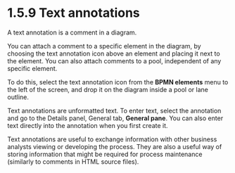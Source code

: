 # 1.5.9 Text annotations

A text annotation is a comment in a diagram.


You can attach a comment to a specific element in the diagram, by choosing the 
text annotation icon above an element and placing it next to the element. You can also attach 
comments to a pool, independent of any specific element.

To do this, select the text annotation icon from the **BPMN elements** menu to the left of the screen, and drop it on the diagram inside a pool or lane outline.


Text annotations are unformatted text. To enter text, select the annotation and go to the 
Details panel, General tab, **General pane**. You can also enter text directly into the annotation 
when you first create it.


Text annotations are useful to exchange information with other business analysts viewing or
developing the process. They are also a useful way of storing information that might be required
for process maintenance (similarly to comments in HTML source files).